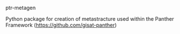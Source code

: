 ptr-metagen

Python package for creation of metastracture used within the Panther Framework  (https://github.com/gisat-panther)